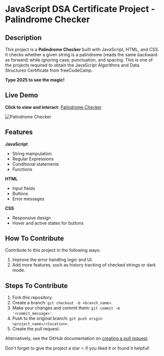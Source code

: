 # JavaScript DSA Certificate Project - Palindrome Checker

## Description

This project is a **Palindrome Checker** built with JavaScript, HTML, and CSS. It checks whether a given string is a palindrome (reads the same backward as forward) while ignoring case, punctuation, and spacing. This is one of the projects required to obtain the JavaScript Algorithms and Data Structures Certificate from freeCodeCamp.

**Type 2025 to see the magic!**

## Live Demo

**Click to view and interact:** [Palindrome Checker](https://quintin-dev.github.io/FCC-Palindrome_Checker/)

![Palindrome Checker](Assets/palindrome.gif)

## Features

**JavaScript**

-   String manipulation
-   Regular Expressions
-   Conditional statements
-   Functions

**HTML**

-   Input fields
-   Buttons
-   Error messages

**CSS**

-   Responsive design
-   Hover and active states for buttons

## How To Contribute

Contribute to this project in the following ways:

1. Improve the error handling logic and UI.
2. Add more features, such as history tracking of checked strings or dark mode.

## Steps To Contribute

1. Fork this repository.
2. Create a branch: `git checkout -b <branch_name>`.
3. Make your changes and commit them: `git commit -m '<commit_message>'`.
4. Push to the original branch: `git push origin <project_name>/<location>`.
5. Create the pull request.

Alternatively, see the GitHub documentation on [creating a pull request](https://help.github.com/en/github/collaborating-with-issues-and-pull-requests/creating-a-pull-request).

Don't forget to give the project a star ⭐ if you liked it or found it helpful!

